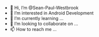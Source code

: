 - 👋 Hi, I’m @Sean-Paul-Westbrook
- 👀 I’m interested in Android Development
- 🌱 I’m currently learning ...
- 💞️ I’m looking to collaborate on ...
- 📫 How to reach me ...

<!---
Sean-Paul-Westbrook/Sean-Paul-Westbrook is a ✨ special ✨ repository because its `README.md` (this file) appears on your GitHub profile.
You can click the Preview link to take a look at your changes.
--->
